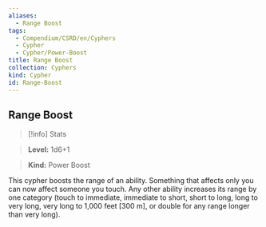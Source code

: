 ```yaml
---
aliases:
  - Range Boost
tags:
  - Compendium/CSRD/en/Cyphers
  - Cypher
  - Cypher/Power-Boost
title: Range Boost
collection: Cyphers
kind: Cypher
id: Range-Boost
---
```

## Range Boost    
>[!info] Stats    
> **Level:** 1d6+1    
> **Kind:** Power Boost  
    
This cypher boosts the range of an ability. Something that affects only you can now affect someone you touch. Any other ability increases its range by one category (touch to immediate, immediate to short, short to long, long to very long, very long to 1,000 feet [300 m], or double for any range longer than very long).
